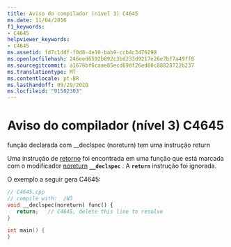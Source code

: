 ```yaml
---
title: Aviso do compilador (nível 3) C4645
ms.date: 11/04/2016
f1_keywords:
- C4645
helpviewer_keywords:
- C4645
ms.assetid: fd7c1ddf-f0d0-4e10-bab9-ccb4c3476298
ms.openlocfilehash: 246eed6592b892c3bd233d9217e26e7bf7a49ff8
ms.sourcegitcommit: a1676bf6caae05ecd698f26ed80c08828722b237
ms.translationtype: MT
ms.contentlocale: pt-BR
ms.lasthandoff: 09/29/2020
ms.locfileid: "91502303"
---
```

# <a name="compiler-warning-level-3-c4645"></a>Aviso do compilador (nível 3) C4645

função declarada com __declspec (noreturn) tem uma instrução return

Uma instrução de [retorno](../../cpp/program-termination.md) foi encontrada em uma função que está marcada com o modificador [noreturn](../../cpp/noreturn.md) **`__declspec`** . A **`return`** instrução foi ignorada.

O exemplo a seguir gera C4645:

```cpp
// C4645.cpp
// compile with:  /W3
void __declspec(noreturn) func() {
   return;   // C4645, delete this line to resolve
}

int main() {
}
```
